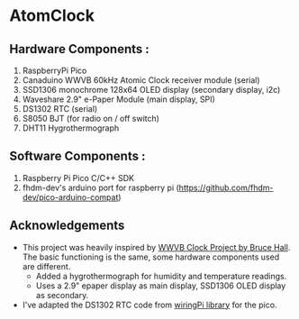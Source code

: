 # AtomClock
## Hardware Components :
1. RaspberryPi Pico 
2. Canaduino WWVB 60kHz Atomic Clock receiver module (serial)
3. SSD1306 monochrome 128x64 OLED display (secondary display, i2c)
4. Waveshare 2.9" e-Paper Module  (main display, SPI)
5. DS1302 RTC (serial)
6. S8050 BJT (for radio on / off switch)
7. DHT11 Hygrothermograph

## Software Components :
1. Raspberry Pi Pico C/C++ SDK
2. fhdm-dev's arduino port for raspberry pi (https://github.com/fhdm-dev/pico-arduino-compat)

## Acknowledgements
- This project was heavily inspired by [WWVB Clock Project by Bruce Hall](http://w8bh.net/wwvb_clock.pdf). The basic functioning is the same, some hardware components used are different. 
    - Added a hygrothermograph for humidity and temperature readings.
    - Uses a 2.9" epaper display as main display, SSD1306 OLED display as secondary.
- I've adapted the DS1302 RTC code from [wiringPi library](http://wiringpi.com) for the pico. 



